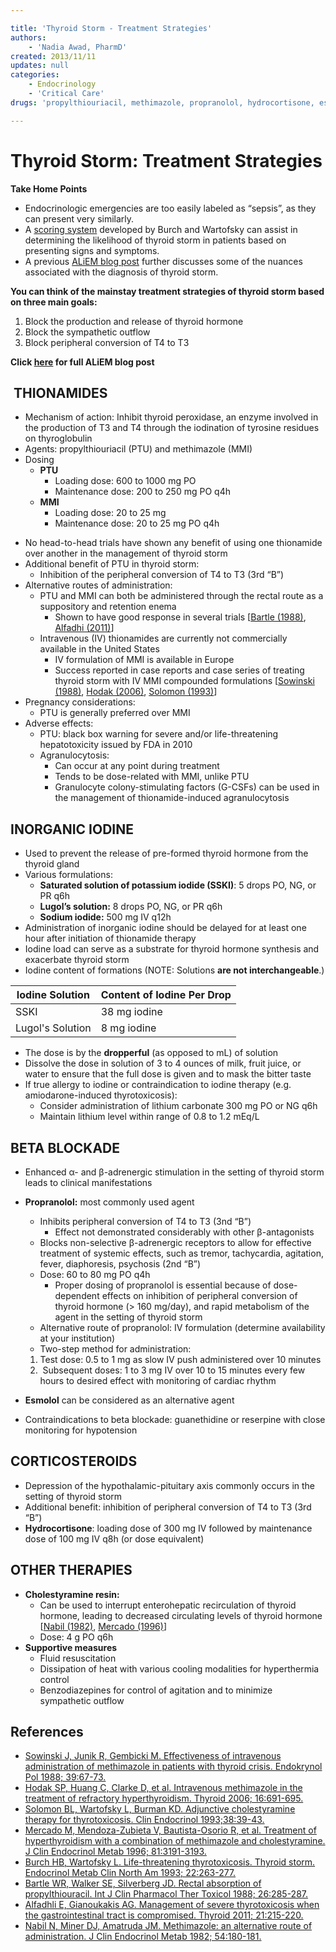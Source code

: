 ```yaml
---

title: 'Thyroid Storm - Treatment Strategies'
authors:
    - 'Nadia Awad, PharmD'
created: 2013/11/11
updates: null
categories:
    - Endocrinology
    - 'Critical Care'
drugs: 'propylthiouriacil, methimazole, propranolol, hydrocortisone, esmolol, cholestyramine'

---
```




# Thyroid Storm: Treatment Strategies

**Take Home Points**

-   Endocrinologic emergencies are too easily labeled as “sepsis”, as they can present very similarly. 
-   A [scoring system](http://www.medicalcriteria.com/site/index.php?option=com_content&view=article&id=262%3Aendts&catid=52%3Aendocrinology-and-metabolism&Itemid=80&lang=en) developed by Burch and Wartofsky can assist in determining the likelihood of thyroid storm in patients based on presenting signs and symptoms. 
-   A previous [ALiEM blog post](http://academiclifeinem.com/diagnosing-hyperthyroidism/) further discusses some of the nuances associated with the diagnosis of thyroid storm.

**You can think of the mainstay treatment strategies of thyroid storm based on three main goals:**

1.  Block the production and release of thyroid hormone 
2.  Block the sympathetic outflow 
3.  Block peripheral conversion of T4 to T3 

**Click [here](http://academiclifeinem.com/thyroid-storm-treatment-strategies/) for full ALiEM blog post**

##  THIONAMIDES

-   Mechanism of action: Inhibit thyroid peroxidase, an enzyme involved in the production of T3 and T4 through the iodination of tyrosine residues on thyroglobulin
-   Agents: <span class="drug">propylthiouriacil</span> (PTU) and <span class="drug">methimazole</span> (MMI)
-   Dosing
    -   **PTU**
        -   Loading dose: 600 to 1000 mg PO
        -   Maintenance dose: 200 to 250 mg PO q4h
    -   **MMI**
        -   Loading dose: 20 to 25 mg
        -   Maintenance dose: 20 to 25 mg PO q4h

<!-- -->

-   No head-to-head trials have shown any benefit of using one thionamide over another in the management of thyroid storm
-   Additional benefit of <span class="drug">PTU</span> in thyroid storm:
    -   Inhibition of the peripheral conversion of T4 to T3 (3rd “B”)
-   Alternative routes of administration:
    -   <span class="drug">PTU</span> and <span class="drug">MMI</span> can both be administered through the rectal route as a suppository and retention enema
        -   Shown to have good response in several trials \[[Bartle (1988)](http://www.ncbi.nlm.nih.gov/pubmed/3410604), [Alfadhi (2011)](http://www.ncbi.nlm.nih.gov/pubmed/?term=21254909)\]
    -   Intravenous (IV) thionamides are currently not commercially available in the United States
        -   IV formulation of MMI is available in Europe
        -   Success reported in case reports and case series of treating thyroid storm with IV MMI compounded formulations \[[Sowinski (1988)](http://www.ncbi.nlm.nih.gov/pubmed/?term=3224594), [Hodak (2006)](http://www.ncbi.nlm.nih.gov/pubmed/16889494), [Solomon (1993)](http://www.ncbi.nlm.nih.gov/pubmed/8435884)\]
-   Pregnancy considerations:
    -   <span class="drug">PTU</span> is generally preferred over <span class="drug">MMI</span>
-   Adverse effects:
    -   <span class="drug">PTU</span>: black box warning for severe and/or life-threatening hepatotoxicity issued by FDA in 2010
    -   Agranulocytosis:
        -   Can occur at any point during treatment
        -   Tends to be dose-related with MMI, unlike PTU
        -   Granulocyte colony-stimulating factors (G-CSFs) can be used in the management of thionamide-induced agranulocytosis

## INORGANIC IODINE

-   Used to prevent the release of pre-formed thyroid hormone from the thyroid gland
-   Various formulations:
    -   **Saturated solution of potassium iodide (SSKI)**: 5 drops PO, NG, or PR q6h
    -   **Lugol’s solution:** 8 drops PO, NG, or PR q6h
    -   **Sodium iodide:** 500 mg IV q12h 
-   Administration of inorganic iodine should be delayed for at least one hour after initiation of thionamide therapy
-   <span class="drug">Iodine</span> load can serve as a substrate for thyroid hormone synthesis and exacerbate thyroid storm
-   <span class="drug">Iodine</span> content of formations (NOTE: Solutions **are not interchangeable**.)

| Iodine Solution  | Content of Iodine Per Drop |
|------------------|--------|
| SSKI             | 38 mg iodine  |
| Lugol's Solution | 8 mg iodine  |

-   The dose is by the **dropperful** (as opposed to mL) of solution
-   Dissolve the dose in solution of 3 to 4 ounces of milk, fruit juice, or water to ensure that the full dose is given and to mask the bitter taste
-   If true allergy to iodine or contraindication to iodine therapy (e.g. <span class="drug">amiodarone</span>-induced thyrotoxicosis):
    -   Consider administration of <span class="drug">lithium</span> carbonate 300 mg PO or NG q6h
    -   Maintain <span class="drug">lithium</span> level within range of 0.8 to 1.2 mEq/L

## BETA BLOCKADE

-   Enhanced α- and β-adrenergic stimulation in the setting of thyroid storm leads to clinical manifestations
-   **<span class="drug">Propranolol</span>:** most commonly used agent
    -   Inhibits peripheral conversion of T4 to T3 (3nd “B”)
        -   Effect not demonstrated considerably with other β-antagonists
    -   Blocks non-selective β-adrenergic receptors to allow for effective treatment of systemic effects, such as tremor, tachycardia, agitation, fever, diaphoresis, psychosis (2nd “B”)
    -   Dose: 60 to 80 mg PO q4h
        -   Proper dosing of <span class="drug">propranolol</span> is essential because of dose-dependent effects on inhibition of peripheral conversion of thyroid hormone (&gt; 160 mg/day), and rapid metabolism of the agent in the setting of thyroid storm
    -   Alternative route of <span class="drug">propranolol</span>: IV formulation (determine availability at your institution)
    -   Two-step method for administration:

    1.  Test dose: 0.5 to 1 mg as slow IV push administered over 10 minutes
    2.   Subsequent doses: 1 to 3 mg IV over 10 to 15 minutes every few hours to desired effect with monitoring of cardiac rhythm
-   **<span class="drug">Esmolol</span>** can be considered as an alternative agent
-   Contraindications to beta blockade: guanethidine or reserpine with close monitoring for hypotension

## CORTICOSTEROIDS

-   Depression of the hypothalamic-pituitary axis commonly occurs in the setting of thyroid storm
-   Additional benefit: inhibition of peripheral conversion of T4 to T3 (3rd “B”)
-   **<span class="drug">Hydrocortisone</span>**: loading dose of 300 mg IV followed by maintenance dose of 100 mg IV q8h (or dose equivalent)

## OTHER THERAPIES

-   **<span class="drug">Cholestyramine</span> resin:**
    -   Can be used to interrupt enterohepatic recirculation of thyroid hormone, leading to decreased circulating levels of thyroid hormone \[[Nabil (1982)](http://www.ncbi.nlm.nih.gov/pubmed/?term=7054215), [Mercado (1996)](http://www.ncbi.nlm.nih.gov/pubmed/8784067)\]
    -   Dose: 4 g PO q6h
-   **Supportive measures**
    -   Fluid resuscitation
    -   Dissipation of heat with various cooling modalities for hyperthermia control
    -   Benzodiazepines for control of agitation and to minimize sympathetic outflow

## References

-   [Sowinski J, Junik R, Gembicki M. Effectiveness of intravenous administration of methimazole in patients with thyroid crisis. Endokrynol Pol 1988; 39:67-73.](http://www.ncbi.nlm.nih.gov/pubmed/?term=3224594)
-   [Hodak SP, Huang C, Clarke D, et al. Intravenous methimazole in the treatment of refractory hyperthyroidism. Thyroid 2006; 16:691-695.](http://www.ncbi.nlm.nih.gov/pubmed/16889494)
-   [Solomon BL, Wartofsky L, Burman KD. Adjunctive cholestyramine therapy for thyrotoxicosis. Clin Endocrinol 1993;38:39-43.](http://www.ncbi.nlm.nih.gov/pubmed/8435884)
-   [Mercado M, Mendoza-Zubieta V, Bautista-Osorio R, et al. Treatment of hyperthyroidism with a combination of methimazole and cholestyramine. J Clin Endocrinol Metab 1996; 81:3191-3193.](http://www.ncbi.nlm.nih.gov/pubmed/8784067)
-   [Burch HB, Wartofsky L. Life-threatening thyrotoxicosis. Thyroid storm. Endocrinol Metab Clin North Am 1993; 22:263-277.](Mercado%20M,%20Mendoza-Zubieta%20V,%20Bautista-Osorio%20R,%20et%20al.%20Treatment%20of%20hyperthyroidism%20with%20a%20combination%20of%20methimazole%20and%20cholestyramine.%20J%20Clin%20Endocrinol%20Metab%201996;%2081:3191-3193.%20)
-   [Bartle WR, Walker SE, Silverberg JD. Rectal absorption of propylthiouracil. Int J Clin Pharmacol Ther Toxicol 1988; 26:285-287.](http://www.ncbi.nlm.nih.gov/pubmed/3410604)
-   [Alfadhli E, Gianoukakis AG. Management of severe thyrotoxicosis when the gastrointestinal tract is compromised. Thyroid 2011; 21:215-220.](http://www.ncbi.nlm.nih.gov/pubmed/?term=21254909)
-   [Nabil N, Miner DJ, Amatruda JM. Methimazole: an alternative route of administration. J Clin Endocrinol Metab 1982; 54:180-181.](http://www.ncbi.nlm.nih.gov/pubmed/?term=7054215)
